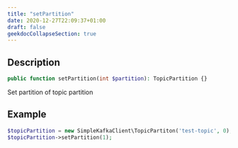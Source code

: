 ```yaml
---
title: "setPartition"
date: 2020-12-27T22:09:37+01:00
draft: false
geekdocCollapseSection: true
---
```

## Description
```php
public function setPartition(int $partition): TopicPartition {}
```
Set partition of topic partition
## Example
```php
$topicPartition = new SimpleKafkaClient\TopicPartiton('test-topic', 0);
$topicPartition->setPartition(1);
```